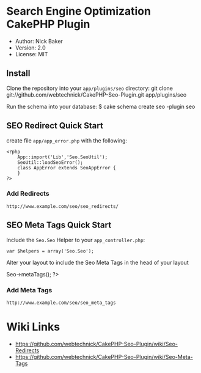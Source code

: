 # Search Engine Optimization CakePHP Plugin
* Author: Nick Baker
* Version: 2.0
* License: MIT

## Install

Clone the repository into your `app/plugins/seo` directory:
   git clone git://github.com/webtechnick/CakePHP-Seo-Plugin.git app/plugins/seo

Run the schema into your database:
	 $ cake schema create seo -plugin seo

## SEO Redirect Quick Start
create file `app/app_error.php` with the following:

	<?php
		App::import('Lib','Seo.SeoUtil');
		SeoUtil::loadSeoError();
		class AppError extends SeoAppError {
		}
	?>
	
### Add Redirects	
`http://www.example.com/seo/seo_redirects/`

## SEO Meta Tags Quick Start

Include the `Seo.Seo` Helper to your `app_controller.php`:

    var $helpers = array('Seo.Seo');

Alter your layout to include the Seo Meta Tags in the head of your layout

   <head>
     <!-- other head items -->
     <?php echo $this->Seo->metaTags(); ?>
   </head>

### Add Meta Tags

`http://www.example.com/seo/seo_meta_tags`


# Wiki Links
  * https://github.com/webtechnick/CakePHP-Seo-Plugin/wiki/Seo-Redirects
  * https://github.com/webtechnick/CakePHP-Seo-Plugin/wiki/Seo-Meta-Tags
